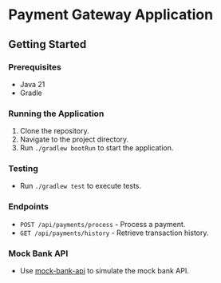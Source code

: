 # Payment Gateway Application

## Getting Started

### Prerequisites
- Java 21
- Gradle

### Running the Application
1. Clone the repository.
2. Navigate to the project directory.
3. Run `./gradlew bootRun` to start the application.

### Testing
- Run `./gradlew test` to execute tests.

### Endpoints
- `POST /api/payments/process` - Process a payment.
- `GET /api/payments/history` - Retrieve transaction history.

### Mock Bank API
- Use [mock-bank-api](https://github.com/yelrivadk/mock-bank-api) to simulate the mock bank API.